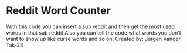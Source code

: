 # Reddit Word Counter
With this code you can insert a sub reddit and then get the most used words in that sub reddit
Also you can tell the code what words you don't want to show up like curse words and so on.
Created by: Jürgen Vander Tak-23
